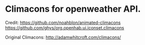 # Climacons for openweather API.

Credit: https://github.com/noahblon/animated-climacons
        https://github.com/ghys/org.openhab.ui.iconset.climacons

Original Climacons: http://adamwhitcroft.com/climacons/
